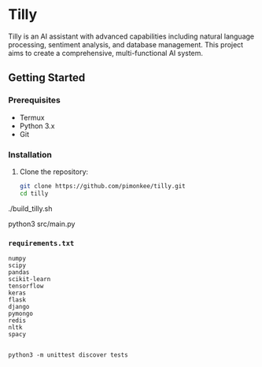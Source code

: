 # Tilly

Tilly is an AI assistant with advanced capabilities including natural language processing, sentiment analysis, and database management. This project aims to create a comprehensive, multi-functional AI system.

## Getting Started

### Prerequisites

- Termux
- Python 3.x
- Git

### Installation

1. Clone the repository:
   ```bash
   git clone https://github.com/pimonkee/tilly.git
   cd tilly

./build_tilly.sh

python3 src/main.py

### **`requirements.txt`**

```plaintext
numpy
scipy
pandas
scikit-learn
tensorflow
keras
flask
django
pymongo
redis
nltk
spacy


python3 -m unittest discover tests